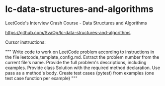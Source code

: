 # lc-data-structures-and-algorithms
LeetCode's Interview Crash Course - Data Structures and Algorithms

https://github.com/SvaOg/lc-data-structures-and-algorithms

Cursor instructions:

"""
Write code to work on LeetCode problem according to instructions in the file leetcode_template_config.md.
Extract the problem number from the current file's name.
Provide the full problem's descriptions, including examples.
Provide class Solution with the required method declaration. Use pass as a method's body.
Create test cases (pytest) from examples (one test case function per example) 
"""